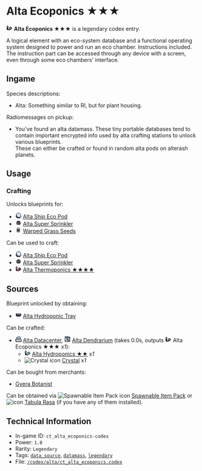# Alta Ecoponics ★★★

<img src="https://raw.githubusercontent.com/Ceterai/Enternia/main/codex/alta/datamass/astera.png" alt="Alta Ecoponics ★★★ icon" loading="lazy" width="auto" height="16px"/> **Alta Ecoponics ★★★** is a legendary codex entry.

A logical element with an eco-system database and a functional operating system designed to power and run an eco chamber. Instructions included.  
The instruction part can be accessed through any device with a screen, even through some eco chambers' interface.

## Ingame

Species descriptions:

- Alta: Something similar to RI, but for plant housing.

Radiomessages on pickup:

- You've found an alta datamass. These tiny portable databases tend to contain important encrypted info used by alta crafting stations to unlock various blueprints.  
These can either be crafted or found in random alta pods on alterash planets.

## Usage

### Crafting

Unlocks blueprints for:

- <img src="https://raw.githubusercontent.com/Ceterai/Enternia/main/objects/alta/special/tools/pods/ship/icon.png" alt="Alta Ship Eco Pod icon" loading="lazy" width="auto" height="16px"/> [Alta Ship Eco Pod](https://ceterai.github.io/MyEnternia/Wiki/AltaShipEcoPod)
- <img src="https://raw.githubusercontent.com/Ceterai/Enternia/main/objects/alta/special/tools/sprinklers/super/icon.png" alt="Alta Super Sprinkler icon" loading="lazy" width="auto" height="16px"/> [Alta Super Sprinkler](https://ceterai.github.io/MyEnternia/Wiki/AltaSuperSprinkler)
- <img src="https://raw.githubusercontent.com/Ceterai/Enternia/main/items/active/alta/tools/plant/ct_warped_grass_seeds.png" alt="Warped Grass Seeds icon" loading="lazy" width="auto" height="16px"/> [Warped Grass Seeds](https://ceterai.github.io/MyEnternia/Wiki/WarpedGrassSeeds)

Can be used to craft:

- <img src="https://raw.githubusercontent.com/Ceterai/Enternia/main/objects/alta/special/tools/pods/ship/icon.png" alt="Alta Ship Eco Pod icon" loading="lazy" width="auto" height="16px"/> [Alta Ship Eco Pod](https://ceterai.github.io/MyEnternia/Wiki/AltaShipEcoPod)
- <img src="https://raw.githubusercontent.com/Ceterai/Enternia/main/objects/alta/special/tools/sprinklers/super/icon.png" alt="Alta Super Sprinkler icon" loading="lazy" width="auto" height="16px"/> [Alta Super Sprinkler](https://ceterai.github.io/MyEnternia/Wiki/AltaSuperSprinkler)
- <img src="https://raw.githubusercontent.com/Ceterai/Enternia/main/codex/alta/datamass/stardust.png" alt="Alta Thermoponics ★★★★ icon" loading="lazy" width="auto" height="16px"/> [Alta Thermoponics ★★★★](https://ceterai.github.io/MyEnternia/Wiki/AltaThermoponics)

## Sources

Blueprint unlocked by obtaining:

- <img src="https://raw.githubusercontent.com/Ceterai/Enternia/main/objects/alta/special/tools/pods/tray/icon.png" alt="Alta Hydroponic Tray icon" loading="lazy" width="auto" height="16px"/> [Alta Hydroponic Tray](https://ceterai.github.io/MyEnternia/Wiki/AltaHydroponicTray)

Can be crafted:

- ![ ](https://raw.githubusercontent.com/Ceterai/Enternia/main/objects/alta/crafting/datacenter/icon.png) [Alta Datacenter](https://ceterai.github.io/MyEnternia/Wiki/AltaDatacenter), ![ ](https://raw.githubusercontent.com/Ceterai/Enternia/main/objects/alta/crafting/dendrarium/icon.png) [Alta Dendrarium](https://ceterai.github.io/MyEnternia/Wiki/AltaDendrarium) (takes 0.0s, outputs <img src="https://raw.githubusercontent.com/Ceterai/Enternia/main/codex/alta/datamass/astera.png" alt="Alta Ecoponics ★★★ icon" loading="lazy" width="auto" height="16px"/> Alta Ecoponics ★★★ x*1*):
  - <img src="https://raw.githubusercontent.com/Ceterai/Enternia/main/codex/alta/datamass/elin.png" alt="Alta Hydroponics ★★ icon" loading="lazy" width="auto" height="16px"/> [Alta Hydroponics ★★](https://ceterai.github.io/MyEnternia/Wiki/AltaHydroponics) x*1*
  - <img src="https://starbounder.org/mediawiki/images/3/31/Crystal.png" alt="Crystal icon" loading="lazy" width="12px" height="16px"/> [Crystal](https://starbounder.org/Crystal) x*1*

Can be bought from merchants:

- [Gyera Botanist](https://ceterai.github.io/MyEnternia/Wiki/GyeraBotanist)

Can be obtained via <img src="https://raw.githubusercontent.com/Silverfeelin/Starbound-SpawnableItemPack/master/interface/sip/iconSmall.png" alt="Spawnable Item Pack icon" width="18" height="14"/> [Spawnable Item Pack](https://steamcommunity.com/sharedfiles/filedetails/?id=733665104) or <img src="https://steamuserimages-a.akamaihd.net/ugc/263843960696222713/3EC9A7C005541F7D577EBCB8C5736B4EFC9973D6/" alt="icon" width="8" height="12"/> [Tabula Rasa](https://community.playstarbound.com/resources/the-tabula-rasa.3222/) (if you have any of them installed).

## Technical Information

- In-game ID: `ct_alta_ecoponics-codex`
- Power: `1.0`
- Rarity: `Legendary`
- Tags: [`data_source`](https://ceterai.github.io/MyEnternia/Wiki/Tags/DataSource), [`datamass`](https://ceterai.github.io/MyEnternia/Wiki/Tags/Datamass), [`legendary`](https://ceterai.github.io/MyEnternia/Wiki/Tags/Legendary)
- File: [`/codex/alta/ct_alta_ecoponics.codex`](https://github.com/Ceterai/Enternia/blob/main/codex/alta/ct_alta_ecoponics.codex)
